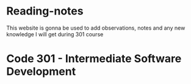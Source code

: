 # Reading-notes
This website is gonna be used to add observations, notes and any new knowledge I will get during 301 course

# Code 301 - Intermediate Software Development
